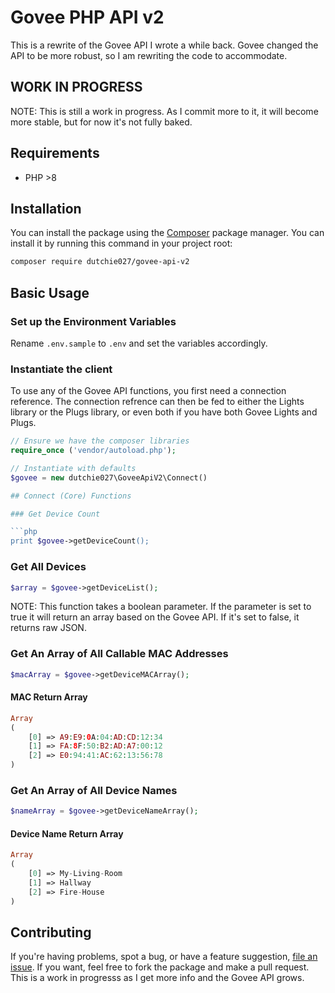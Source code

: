 # Govee PHP API v2
This is a rewrite of the Govee API I wrote a while back. Govee changed the API to be more robust, so I am rewriting the code to accommodate.

## WORK IN PROGRESS
NOTE: This is still a work in progress. As I commit more to it, it will become more stable, but for now it's not fully baked.

## Requirements

* PHP >8

## Installation

You can install the package using the [Composer](https://getcomposer.org/) package manager. You can install it by running this command in your project root:

```sh
composer require dutchie027/govee-api-v2
```

## Basic Usage

### Set up the Environment Variables
Rename `.env.sample` to `.env` and set the variables accordingly.

### Instantiate the client

To use any of the Govee API functions, you first need a connection reference. The connection refrence can then be fed to either the Lights library or the Plugs library, or even both if you have both Govee Lights and Plugs.

```php
// Ensure we have the composer libraries
require_once ('vendor/autoload.php');

// Instantiate with defaults
$govee = new dutchie027\GoveeApiV2\Connect()

## Connect (Core) Functions

### Get Device Count

```php
print $govee->getDeviceCount();
```

### Get All Devices

```php
$array = $govee->getDeviceList();
```

NOTE: This function takes a boolean parameter. If the parameter is set to true it will return an array based on the Govee API. If it's set to false, it returns raw JSON.


### Get An Array of All Callable MAC Addresses

```php
$macArray = $govee->getDeviceMACArray();
```

#### MAC Return Array

```php
Array
(
    [0] => A9:E9:0A:04:AD:CD:12:34
    [1] => FA:8F:50:B2:AD:A7:00:12
    [2] => E0:94:41:AC:62:13:56:78
)
```

### Get An Array of All Device Names

```php
$nameArray = $govee->getDeviceNameArray();
```

#### Device Name Return Array

```php
Array
(
    [0] => My-Living-Room
    [1] => Hallway
    [2] => Fire-House
)
```

## Contributing

If you're having problems, spot a bug, or have a feature suggestion, [file an issue](https://github.com/dutchie027/govee-api/issues). If you want, feel free to fork the package and make a pull request. This is a work in progresss as I get more info and the Govee API grows.
